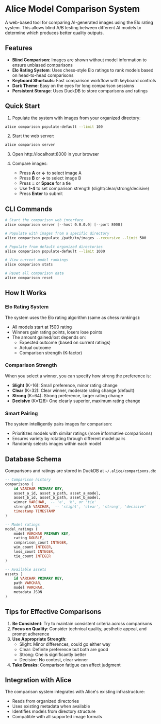 # Alice Model Comparison System

A web-based tool for comparing AI-generated images using the Elo rating system. This allows blind A/B testing between different AI models to determine which produces better quality outputs.

## Features

- **Blind Comparison**: Images are shown without model information to ensure unbiased comparisons
- **Elo Rating System**: Uses chess-style Elo ratings to rank models based on head-to-head comparisons
- **Keyboard Shortcuts**: Fast comparison workflow with keyboard controls
- **Dark Theme**: Easy on the eyes for long comparison sessions
- **Persistent Storage**: Uses DuckDB to store comparisons and ratings

## Quick Start

1. Populate the system with images from your organized directory:
```bash
alice comparison populate-default --limit 100
```

2. Start the web server:
```bash
alice comparison server
```

3. Open http://localhost:8000 in your browser

4. Compare images:
   - Press **A** or **←** to select image A
   - Press **B** or **→** to select image B
   - Press **=** or **Space** for a tie
   - Use **1-4** to set comparison strength (slight/clear/strong/decisive)
   - Press **Enter** to submit

## CLI Commands

```bash
# Start the comparison web interface
alice comparison server [--host 0.0.0.0] [--port 8000]

# Populate with images from a specific directory
alice comparison populate /path/to/images --recursive --limit 500

# Populate from default organized directories
alice comparison populate-default --limit 1000

# View current model rankings
alice comparison stats

# Reset all comparison data
alice comparison reset
```

## How It Works

### Elo Rating System

The system uses the Elo rating algorithm (same as chess rankings):

- All models start at 1500 rating
- Winners gain rating points, losers lose points
- The amount gained/lost depends on:
  - Expected outcome (based on current ratings)
  - Actual outcome
  - Comparison strength (K-factor)

### Comparison Strength

When you select a winner, you can specify how strong the preference is:

- **Slight** (K=16): Small preference, minor rating change
- **Clear** (K=32): Clear winner, moderate rating change (default)
- **Strong** (K=64): Strong preference, larger rating change
- **Decisive** (K=128): One clearly superior, maximum rating change

### Smart Pairing

The system intelligently pairs images for comparison:
- Prioritizes models with similar ratings (more informative comparisons)
- Ensures variety by rotating through different model pairs
- Randomly selects images within each model

## Database Schema

Comparisons and ratings are stored in DuckDB at `~/.alice/comparisons.db`:

```sql
-- Comparison history
comparisons (
    id VARCHAR PRIMARY KEY,
    asset_a_id, asset_a_path, asset_a_model,
    asset_b_id, asset_b_path, asset_b_model,
    winner VARCHAR,  -- 'a', 'b', or 'tie'
    strength VARCHAR,  -- 'slight', 'clear', 'strong', 'decisive'
    timestamp TIMESTAMP
)

-- Model ratings
model_ratings (
    model VARCHAR PRIMARY KEY,
    rating DOUBLE,
    comparison_count INTEGER,
    win_count INTEGER,
    loss_count INTEGER,
    tie_count INTEGER
)

-- Available assets
assets (
    id VARCHAR PRIMARY KEY,
    path VARCHAR,
    model VARCHAR,
    metadata JSON
)
```

## Tips for Effective Comparisons

1. **Be Consistent**: Try to maintain consistent criteria across comparisons
2. **Focus on Quality**: Consider technical quality, aesthetic appeal, and prompt adherence
3. **Use Appropriate Strength**: 
   - Slight: Minor differences, could go either way
   - Clear: Definite preference but both are good
   - Strong: One is significantly better
   - Decisive: No contest, clear winner
4. **Take Breaks**: Comparison fatigue can affect judgment

## Integration with Alice

The comparison system integrates with Alice's existing infrastructure:
- Reads from organized directories
- Uses existing metadata when available
- Identifies models from directory structure
- Compatible with all supported image formats